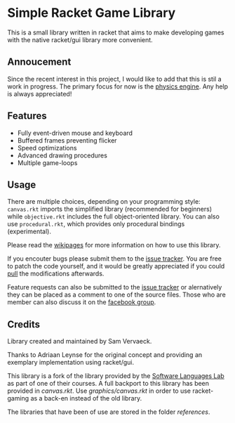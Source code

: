 
Simple Racket Game Library
==========================

This is a small library written in racket that aims to make developing
games with the native racket/gui library more convenient.

## Annoucement

Since the recent interest in this project, I would like to add that this is stil a work in progress. The primary focus for now is the [physics engine](https://github.com/samvv/racket-physics). Any help is always appreciated!

## Features ##

 - Fully event-driven mouse and keyboard
 - Buffered frames preventing flicker
 - Speed optimizations
 - Advanced drawing procedures
 - Multiple game-loops

## Usage ##

There are multiple choices, depending on your programming style: `canvas.rkt` imports the simplified library
(recommended for beginners) while `objective.rkt` includes the full object-oriented library. You can also use
`procedural.rkt`, which provides only procedural bindings (experimental).

Please read the [wikipages](http://github.com/samvv/racket-gaming/wiki)
for more information on how to use this library.

If you encouter bugs please submit them to the [issue tracker](https://github.com/samvv/racket-gaming/issues).
You are free to patch the code yourself, and it would be greatly appreciated if you could
[pull](https://github.com/samvv/racket-gaming/pulls) the modifications afterwards.

Feature requests can also be submitted to the [issue tracker](https://github.com/samvv/racket-gaming/issues)
or alernatively they can be placed as a comment to one of the source files. Those who are
member can also discuss it on the [facebook group](https://www.facebook.com/groups/496604190350242/).

## Credits ##

Library created and maintained by Sam Vervaeck.

Thanks to Adriaan Leynse for the original concept and
providing an exemplary implementation using racket/gui.

This library is a fork of the library provided by the
[Software Languages Lab](http://soft.vub.ac.be/soft/edu/teaching) as
part of one of their courses. A full backport to this library
has been provided in *canvas.rkt*. Use *graphics/canvas.rkt*  in
order to use racket-gaming as a back-en instead of the old library.
 
The libraries that have been of use are stored in the folder *references*.
